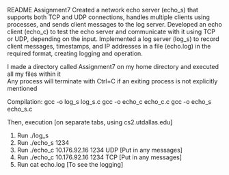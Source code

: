 README Assignment7 
Created a network echo server (echo_s) that supports both TCP and UDP connections, handles multiple clients using processes, and sends client messages to the log server.
Developed an echo client (echo_c) to test the echo server and communicate with it using TCP or UDP, depending on the input.
Implemented a log server (log_s) to record client messages, timestamps, and IP addresses in a file (echo.log) in the required format, creating logging and operation.

I made a directory called Assignment7 on my home directory and executed all my files within it  
Any process will terminate with Ctrl+C if an exiting process is not explicitly mentioned 

Compilation: 
gcc -o log_s log_s.c
gcc -o echo_c echo_c.c
gcc -o echo_s echo_s.c

Then, execution [on separate tabs, using cs2.utdallas.edu] 
1. Run  ./log_s
2. Run  ./echo_s 1234
3. Run  ./echo_c 10.176.92.16 1234 UDP    [Put in any messages] 
4. Run  ./echo_c 10.176.92.16 1234 TCP    [Put in any messages] 
5. Run   cat echo.log                     [To see the logging] 

